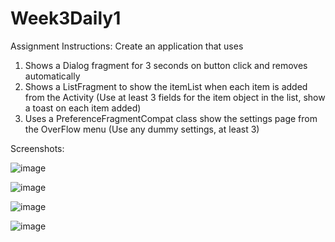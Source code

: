# Week3Daily1

Assignment Instructions:
Create an application that uses
1. Shows a Dialog fragment for 3 seconds on button click and removes automatically
2. Shows a ListFragment to show the itemList when each item is added from the Activity (Use at least 3 fields for the item object in the list, show a toast on each item added)
3. Uses a PreferenceFragmentCompat class show the settings page from the OverFlow menu (Use any dummy settings, at least 3)


Screenshots:

![image](https://user-images.githubusercontent.com/44408528/48044916-352a3700-e15c-11e8-870d-c30006dec9b7.png)

![image](https://user-images.githubusercontent.com/44408528/48044941-4f641500-e15c-11e8-9000-3be7dd16cbd7.png)

![image](https://user-images.githubusercontent.com/44408528/48044972-728ec480-e15c-11e8-8220-dc83110258cb.png)

![image](https://user-images.githubusercontent.com/44408528/48045012-8e926600-e15c-11e8-91bf-629d240dc4db.png)
